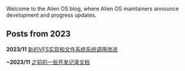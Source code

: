 Welcome to the Alien OS blog, where Alien OS maintainers announce development and progress updates.

## Posts from 2023

**2023/11**  [新的VFS实现和文件系统系统调用改进](./new-vfs.md)

**~2023/11** [之前的一些开发记录文档](./doc.md)

